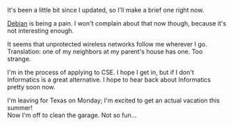 <p>It's been a little bit since I updated, so I'll make a brief one right now.</p>
<p><a href="http://debian.org">Debian</a> is being a pain.  I won't complain about that now though, because it's not interesting enough.</p>
<p>It seems that unprotected wireless networks follow me wherever I go.  Translation: one of my neighbors at my parent's house has one.  Too strange.</p>
<p>I'm in the process of applying to CSE.  I hope I get in, but if I don't Informatics is a great alternative.  I hope to hear back about Informatics pretty soon now.</p>
<p>I'm leaving for Texas on Monday; I'm excited to get an actual vacation this summer!<br />Now I'm off to clean the garage.   Not so fun...
</p>